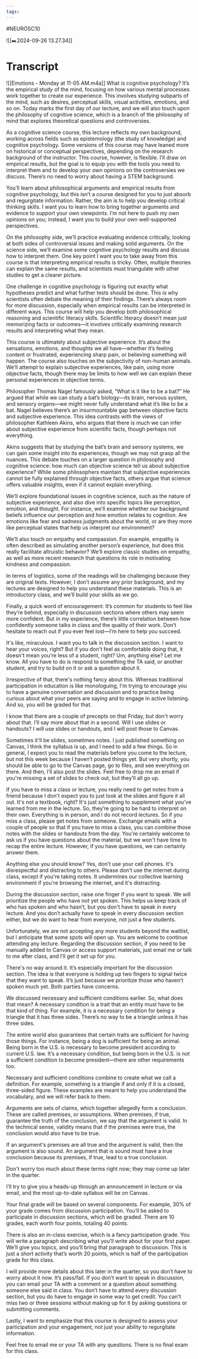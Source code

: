 ```yaml
---
tags:
---
```

#NEUROSC10

![[✒️2024-09-26 13.27.34]]
# Transcript
![[Emotions - Monday at 11-05 AM.m4a]]
What is cognitive psychology? It’s the empirical study of the mind, focusing on how various mental processes work together to create our experience. This involves studying subparts of the mind, such as desires, perceptual skills, visual activities, emotions, and so on. Today marks the first day of our lecture, and we will also touch upon the philosophy of cognitive science, which is a branch of the philosophy of mind that explores theoretical questions and controversies.

As a cognitive science course, this lecture reflects my own background, working across fields such as epistemology (the study of knowledge) and cognitive psychology. Some versions of this course may have leaned more on historical or conceptual perspectives, depending on the research background of the instructor. This course, however, is flexible. I’ll draw on empirical results, but the goal is to equip you with the tools you need to interpret them and to develop your own opinions on the controversies we discuss. There’s no need to worry about having a STEM background.

You’ll learn about philosophical arguments and empirical results from cognitive psychology, but this isn’t a course designed for you to just absorb and regurgitate information. Rather, the aim is to help you develop critical thinking skills. I want you to learn how to bring together arguments and evidence to support your own viewpoints. I’m not here to push my own opinions on you; instead, I want you to build your own well-supported perspectives.

On the philosophy side, we’ll practice evaluating evidence critically, looking at both sides of controversial issues and making solid arguments. On the science side, we’ll examine some cognitive psychology results and discuss how to interpret them. One key point I want you to take away from this course is that interpreting empirical results is tricky. Often, multiple theories can explain the same results, and scientists must triangulate with other studies to get a clearer picture.

One challenge in cognitive psychology is figuring out exactly what hypotheses predict and what further tests should be done. This is why scientists often debate the meaning of their findings. There’s always room for more discussion, especially when empirical results can be interpreted in different ways. This course will help you develop both philosophical reasoning and scientific literacy skills. Scientific literacy doesn’t mean just memorizing facts or outcomes—it involves critically examining research results and interpreting what they mean.

This course is ultimately about subjective experience. It’s about the sensations, emotions, and thoughts we all have—whether it’s feeling content or frustrated, experiencing sharp pain, or believing something will happen. The course also touches on the subjectivity of non-human animals. We’ll attempt to explain subjective experiences, like pain, using more objective facts, though there may be limits to how well we can explain these personal experiences in objective terms.

Philosopher Thomas Nagel famously asked, “What is it like to be a bat?” He argued that while we can study a bat’s biology—its brain, nervous system, and sensory organs—we might never fully understand what it’s like to be a bat. Nagel believes there’s an insurmountable gap between objective facts and subjective experience. This idea contrasts with the views of philosopher Kathleen Akins, who argues that there is much we can infer about subjective experience from scientific facts, though perhaps not everything.

Akins suggests that by studying the bat’s brain and sensory systems, we can gain some insight into its experiences, though we may not grasp all the nuances. This debate touches on a larger question in philosophy and cognitive science: how much can objective science tell us about subjective experience? While some philosophers maintain that subjective experiences cannot be fully explained through objective facts, others argue that science offers valuable insights, even if it cannot explain everything.

We’ll explore foundational issues in cognitive science, such as the nature of subjective experience, and also dive into specific topics like perception, emotion, and thought. For instance, we’ll examine whether our background beliefs influence our perception and how emotion relates to cognition. Are emotions like fear and sadness judgments about the world, or are they more like perceptual states that help us interpret our environment?

We’ll also touch on empathy and compassion. For example, empathy is often described as simulating another person’s experience, but does this really facilitate altruistic behavior? We’ll explore classic studies on empathy, as well as more recent research that questions its role in motivating kindness and compassion.

In terms of logistics, some of the readings will be challenging because they are original texts. However, I don’t assume any prior background, and my lectures are designed to help you understand these materials. This is an introductory class, and we’ll build your skills as we go.

Finally, a quick word of encouragement: It’s common for students to feel like they’re behind, especially in discussion sections where others may seem more confident. But in my experience, there’s little correlation between how confidently someone talks in class and the quality of their work. Don’t hesitate to reach out if you ever feel lost—I’m here to help you succeed.

It's like, miraculous. I want you to talk in the discussion section. I want to hear your voices, right? But if you don't feel as comfortable doing that, it doesn't mean you're less of a student, right? Um, anything else? Let me know. All you have to do is respond to something the TA said, or another student, and try to build on it or ask a question about it.

Irrespective of that, there's nothing fancy about this. Whereas traditional participation in education is like monologuing, I'm trying to encourage you to have a genuine conversation and discussion and to practice being curious about what your peers are saying and to engage in active listening. And so, you will be graded for that.

I know that there are a couple of precepts on that Friday, but don't worry about that. I’ll say more about that in a second. Will I use slides or handouts? I will use slides or handouts, and I will post those to Canvas.

Sometimes it'll be slides, sometimes notes. I just published something on Canvas, I think the syllabus is up, and I need to add a few things. So in general, I expect you to read the materials before you come to the lecture, but not this week because I haven’t posted things yet. But very shortly, you should be able to go to the Canvas page, go to files, and see everything on there. And then, I’ll also post the slides. Feel free to drop me an email if you're missing a set of slides to check out, but they’ll all go up.

If you have to miss a class or lecture, you really need to get notes from a friend because I don't expect you to just look at the slides and figure it all out. It's not a textbook, right? It's just something to supplement what you’ve learned from me in the lecture. So, they’re going to be hard to interpret on their own. Everything is in person, and I do not record lectures. So if you miss a class, please get notes from someone. Exchange emails with a couple of people so that if you have to miss a class, you can combine those notes with the slides or handouts from the day. You're certainly welcome to ask us if you have questions about the material, but we won't have time to recap the entire lecture. However, if you have questions, we can certainly answer them.

Anything else you should know? Yes, don't use your cell phones. It's disrespectful and distracting to others. Please don't use the internet during class, except if you're taking notes. It undermines our collective learning environment if you're browsing the internet, and it's distracting.

During the discussion section, raise one finger if you want to speak. We will prioritize the people who have not yet spoken. This helps us keep track of who has spoken and who hasn’t, but you don't have to speak in every lecture. And you don’t actually have to speak in every discussion section either, but we do want to hear from everyone, not just a few students.

Unfortunately, we are not accepting any more students beyond the waitlist, but I anticipate that some spots will open up. You are welcome to continue attending any lecture. Regarding the discussion section, if you need to be manually added to Canvas or access support materials, just email me or talk to me after class, and I’ll get it set up for you.

There's no way around it. It’s especially important for the discussion section. The idea is that everyone is holding up two fingers to signal twice that they want to speak. It’s just because we prioritize those who haven’t spoken much yet. Both parties have concerns.

We discussed necessary and sufficient conditions earlier. So, what does that mean? A necessary condition is a trait that an entity must have to be that kind of thing. For example, it is a necessary condition for being a triangle that it has three sides. There’s no way to be a triangle unless it has three sides.

The entire world also guarantees that certain traits are sufficient for having those things. For instance, being a dog is sufficient for being an animal. Being born in the U.S. is necessary to become president according to current U.S. law. It’s a necessary condition, but being born in the U.S. is not a sufficient condition to become president—there are other requirements too.

Necessary and sufficient conditions combine to create what we call a definition. For example, something is a triangle if and only if it is a closed, three-sided figure. These examples are meant to help you understand the vocabulary, and we will refer back to them.

Arguments are sets of claims, which together allegedly form a conclusion. These are called premises, or assumptions. When premises, if true, guarantee the truth of the conclusion, we say that the argument is valid. In the technical sense, validity means that if the premises were true, the conclusion would also have to be true.

If an argument's premises are all true and the argument is valid, then the argument is also sound. An argument that is sound must have a true conclusion because its premises, if true, lead to a true conclusion.

Don't worry too much about these terms right now; they may come up later in the quarter.

I’ll try to give you a heads-up through an announcement in lecture or via email, and the most up-to-date syllabus will be on Canvas.

Your final grade will be based on several components. For example, 30% of your grade comes from discussion participation. You’ll be asked to participate in discussion sections, which will be graded. There are 10 grades, each worth four points, totaling 40 points.

There is also an in-class exercise, which is a fancy participation grade. You will write a paragraph describing what you’ll write about for your first paper. We’ll give you topics, and you’ll bring that paragraph to discussion. This is just a short activity that’s worth 20 points, which is half of the participation grade for this class.

I will provide more details about this later in the quarter, so you don’t have to worry about it now. It’s pass/fail. If you don’t want to speak in discussion, you can email your TA with a comment or a question about something someone else said in class. You don’t have to attend every discussion section, but you do have to engage in some way to get credit. You can't miss two or three sessions without making up for it by asking questions or submitting comments.

Lastly, I want to emphasize that this course is designed to assess your participation and your engagement, not just your ability to regurgitate information.

Feel free to email me or your TA with any questions. There is no final exam for this class.